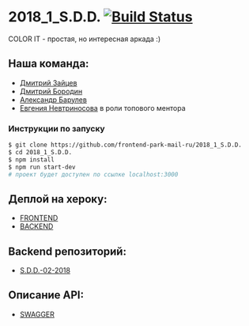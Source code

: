 # 2018_1_S.D.D. [![Build Status](https://travis-ci.org/frontend-park-mail-ru/2018_1_S.D.D..svg?branch=master)](https://travis-ci.org/frontend-park-mail-ru/2018_1_S.D.D.)

COLOR IT - простая, но интересная аркада :)

## Наша команда:

- [Дмитрий Зайцев](https://github.com/HaseProgram)
- [Дмитрий Бородин](https://github.com/BorodinDmitriy)
- [Александр Барулев](https://github.com/HustonMmmavr)
- [Евгения Невтриносова](https://github.com/EvgeniaNevtrinosova) в роли топового ментора

### Инструкции по запуску
```sh
$ git clone https://github.com/frontend-park-mail-ru/2018_1_S.D.D.
$ cd 2018_1_S.D.D.
$ npm install
$ npm run start-dev
# проект будет доступен по ссылке localhost:3000
```

## Деплой на хероку:

- [FRONTEND](https://color-it.herokuapp.com)
- [BACKEND](https://color-it-back.herokuapp.com)

## Backend репозиторий:

- [S.D.D.-02-2018](https://github.com/java-park-mail-ru/S.D.D.-02-2018)

## Описание API:

- [SWAGGER](https://app.swaggerhub.com/apis/HustonMmmavr/S.D.D.api/)
